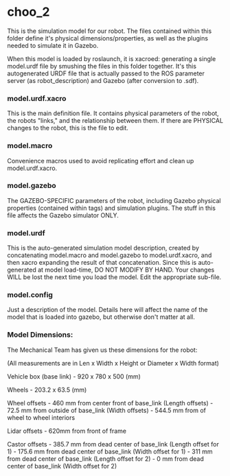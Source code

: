 # choo_2
This is the simulation model for our robot. The files contained within this folder define it's physical dimensions/properties, as well as the plugins needed to simulate it in Gazebo.

When this model is loaded by roslaunch, it is xacroed: generating a single model.urdf file by smushing the files in this folder together. It's this autogenerated URDF file that is actually passed to the ROS parameter server (as robot_description) and Gazebo (after conversion to .sdf). 

### model.urdf.xacro
This is the main definition file. It contains physical parameters of the robot, the robots "links," and the relationship between them. If there are PHYSICAL changes to the robot, this is the file to edit. 

### model.macro
Convenience macros used to avoid replicating effort and clean up model.urdf.xacro.

### model.gazebo
The GAZEBO-SPECIFIC parameters of the robot, including Gazebo physical properties (contained within <gazebo> tags) and simulation plugins. The stuff in this file affects the Gazebo simulator ONLY.

### model.urdf
This is the auto-generated simulation model description, created by concatenating model.macro and model.gazebo to model.urdf.xacro, and then xacro expanding the result of that concatenation. Since this is auto-generated at model load-time, DO NOT MODIFY BY HAND. Your changes WILL be lost the next time you load the model. Edit the appropriate sub-file.

### model.config
Just a description of the model. Details here will affect the name of the model that is loaded into gazebo, but otherwise don't matter at all.

### Model Dimensions: 
The Mechanical Team has given us these dimensions for the robot:

(All measurements are in Len x Width x Height or Diameter x Width format)

Vehicle box (base link)
    - 920 x 780 x 500 (mm)

Wheels 
    - 203.2 x 63.5 (mm)

Wheel offsets
    - 460 mm from center front of base_link (Length offsets)
    - 72.5 mm from outside of base_link (Width offsets)
    - 544.5 mm from of wheel to wheel interiors 

Lidar offsets
    - 620mm from front of frame

Castor offsets 
    - 385.7 mm from dead center of base_link (Length offset for 1)
    - 175.6 mm from dead center of base_link (Width offset for 1)
    - 311 mm from dead center of base_link (Length offset for 2)
    - 0 mm from dead center of base_link (Width offset for 2)
